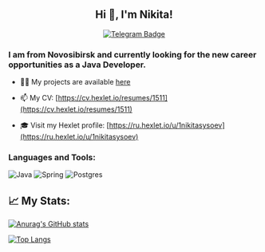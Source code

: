 
<h2 align="center">Hi 👋, I'm Nikita!</h2>

<div align ="center">

[![Telegram Badge](https://img.shields.io/badge/-Telegram-0088cc?style=flat-square&logo=Telegram&logoColor=white)](https://t.me/NikiSysoew)

</div>
<h3>I am from Novosibirsk and currently looking for the new career opportunities as a Java Developer.</h3>

- 👨‍💻 My projects are available [here](https://github.com/nikisysoev?tab=repositories)

- 📫 My CV: [https://cv.hexlet.io/resumes/1511](https://cv.hexlet.io/resumes/1511)
  
- 🎓 Visit my Hexlet profile: [https://ru.hexlet.io/u/1nikitasysoev](https://ru.hexlet.io/u/1nikitasysoev)  

<h3 align="left">Languages and Tools:</h3>

![Java](https://img.shields.io/badge/Java-ED8B00?style=for-the-badge&logo=java&logoColor=white) ![Spring](https://img.shields.io/badge/Spring-6DB33F?style=for-the-badge&logo=spring&logoColor=white) ![Postgres](https://img.shields.io/badge/PostgreSQL-316192?style=for-the-badge&logo=postgresql&logoColor=white) 


## &#x1f4c8; My Stats:

[![Anurag's GitHub stats](https://github-readme-stats.vercel.app/api?username=nikisysoev)](https://github.com/anuraghazra/github-readme-stats)

[![Top Langs](https://github-readme-stats.vercel.app/api/top-langs/?username=nikisysoev&layout=compact&theme=vision-friendly-dark)](https://github.com/anuraghazra/github-readme-stats)
